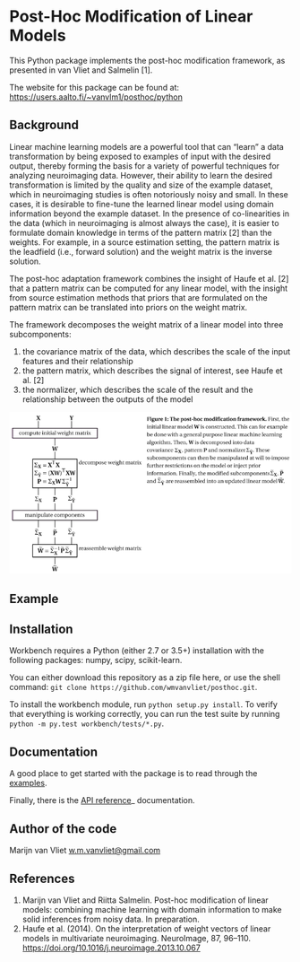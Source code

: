 Post-Hoc Modification of Linear Models
==========

This Python package implements the post-hoc modification framework, as
presented in van Vliet and Salmelin [1].

The website for this package can be found at:
https://users.aalto.fi/~vanvlm1/posthoc/python

Background
----------

Linear machine learning models are a powerful tool that can “learn” a data
transformation by being exposed to examples of input with the desired output,
thereby forming the basis for a variety of powerful techniques for analyzing
neuroimaging data. However, their ability to learn the desired transformation
is limited by the quality and size of the example dataset, which in
neuroimaging studies is often notoriously noisy and small. In these cases, it
is desirable to fine-tune the learned linear model using domain information
beyond the example dataset. In the presence of co-linearities in the data
(which in neuroimaging is almost always the case), it is easier to formulate
domain knowledge in terms of the pattern matrix [2] than the weights. For
example, in a source estimation setting, the pattern matrix is the leadfield
(i.e., forward solution) and the weight matrix is the inverse solution.

The post-hoc adaptation framework combines the insight of Haufe et al. [2] that a
pattern matrix can be computed for any linear model, with the insight from
source estimation methods that priors that are formulated on the pattern matrix
can be translated into priors on the weight matrix.

The framework decomposes the weight matrix of a linear model into three
subcomponents:

 1. the covariance matrix of the data, which describes the scale of the input features and their relationship
 2. the pattern matrix, which describes the signal of interest, see Haufe et al. [2]
 3. the normalizer, which describes the scale of the result and the relationship between the outputs of the model

![Explanation of the post-hoc framework](doc/images/posthoc.png)

Example
-------

Installation
------------

Workbench requires a Python (either 2.7 or 3.5+) installation with the
following packages: numpy, scipy, scikit-learn.

You can either download this repository as a zip file here, or use the shell
command: `git clone https://github.com/wmvanvliet/posthoc.git`.

To install the workbench module, run `python setup.py install`. To verify
that everything is working correctly, you can run the test suite by running
`python -m py.test workbench/tests/*.py`.

Documentation
-------------

A good place to get started with the package is to read through the [examples](https://users.aalto.fi/~vanvlm1/posthoc/python/auto_examples/index.html).

Finally, there is the [API reference](https://users.aalto.fi/~vanvlm1/posthoc/python/api.html)_ documentation.

Author of the code
------------------

Marijn van Vliet <w.m.vanvliet@gmail.com>

References
----------

1. Marijn van Vliet and Riitta Salmelin. Post-hoc modification of linear
   models: combining machine learning with domain information to make
   solid inferences from noisy data. In preparation.
2. Haufe et al. (2014). On the interpretation of weight vectors of linear
   models in multivariate neuroimaging. NeuroImage, 87, 96–110.
   https://doi.org/10.1016/j.neuroimage.2013.10.067
